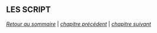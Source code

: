 ## LES SCRIPT 
*[Retour au sommaire](./README.md)* | *[chapitre précédent](https://github.com/lancelot260/linux/blob/main/shell%3F.md)* | *[chapitre suivant](https://github.com/lancelot260/linux/blob/main/variablet%3F.md)*
